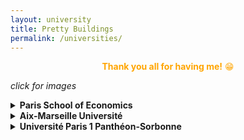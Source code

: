 ```yaml
---
layout: university
title: Pretty Buildings
permalink: /universities/
---
```


<center><span style="color:orange"><b>Thank you all for having me!</b> &#128513;
</span></center>

<left><i>click for images</i></left>

<details>
<summary><b>Paris School of Economics</b></summary>
<i>more pictures to come</i><br>
<!--<center>I really enjoyed my stay here. I certainly miss this view and all the lunches in the garden.</center>-->
<img src="{{site.baseurl}}/assets/images/university_buildings/PSE/PSE_6f_view.jpg" alt="PSE view" width="500"/>
</details>

<details>
<summary><b>Aix-Marseille Université</b></summary>
The 'old'(?) AMSE building.<br/>
<img src="{{site.baseurl}}/assets/images/university_buildings/AMSE/AMSE_3.jpg" alt="AMSE" width="500"/><br/>
<img src="{{site.baseurl}}/assets/images/university_buildings/AMSE/AMSE_1.jpg" alt="AMSE MEGA" width="500"/><img src="{{site.baseurl}}/assets/images/university_buildings/AMSE/AMSE_2.jpg" alt="AMSE MEGA" width="500"/><br/>
<p style="margin: -15px 0px 10px 0px">Was lucky to present at the new AMSE building (MEGA), construction works were going on during my presentation!</p>
</details>

<details>
<summary><b>Université Paris 1 Panthéon-Sorbonne</b></summary>
<i>pictures to come</i>
<!--<center><img src="{{site.baseurl}}/assets/images/university_buildings/AMSE/AMSE_3.jpg" alt="AMSE" width="500"/></center>-->
<!--<center>The MSE building has a very interesting fire escape.</center>-->
</details>
